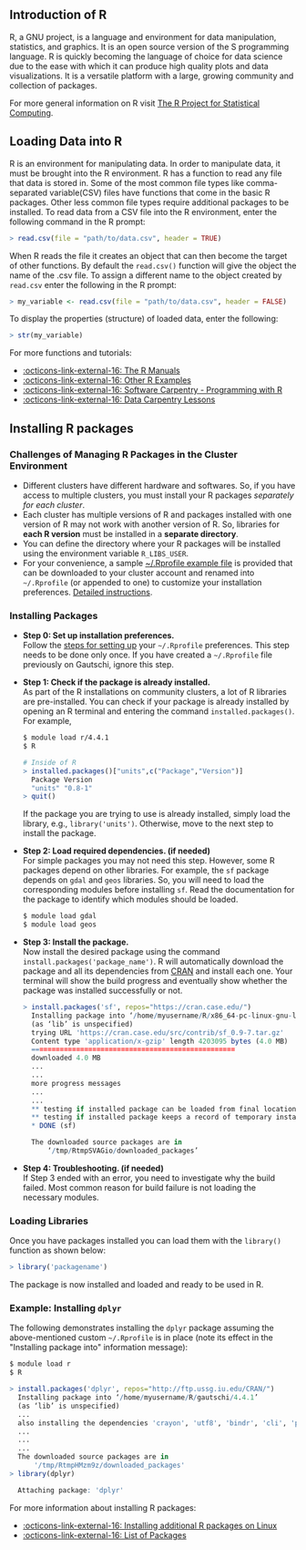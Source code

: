 ## Introduction of R

R, a GNU project, is a language and environment for data manipulation, statistics, and graphics. It is an open source version of the S programming language. R is quickly becoming the language of choice for data science due to the ease with which it can produce high quality plots and data visualizations. It is a versatile platform with a large, growing community and collection of packages.

For more general information on R visit [The R Project for Statistical Computing](https://www.r-project.org).

## Loading Data into R

R is an environment for manipulating data. In order to manipulate data, it must be brought into the R environment. R has a function to read any file that data is stored in. Some of the most common file types like comma-separated variable(CSV) files have functions that come in the basic R packages. Other less common file types require additional packages to be installed. To read data from a CSV file into the R environment, enter the following command in the R prompt:

```r
> read.csv(file = "path/to/data.csv", header = TRUE)
```


When R reads the file it creates an object that can then become the target of other functions. By default the `read.csv()` function will give the object the name of the .csv file. To assign a different name to the object created by `read.csv` enter the following in the R prompt:

```r
> my_variable <- read.csv(file = "path/to/data.csv", header = FALSE)
```

To display the properties (structure) of loaded data, enter the following:

```r
> str(my_variable)
```


For more functions and tutorials:

- [:octicons-link-external-16: The R Manuals](http://cran.r-project.org/manuals.html)
- [:octicons-link-external-16: Other R Examples](http://www.mayin.org/ajayshah/KB/R/index.html)
- [:octicons-link-external-16: Software Carpentry - Programming with R](https://swcarpentry.github.io/r-novice-inflammation/)
- [:octicons-link-external-16: Data Carpentry Lessons](http://www.datacarpentry.org/lessons/)

## Installing R packages

### Challenges of Managing R Packages in the Cluster Environment

- Different clusters have different hardware and softwares. So, if you have access to multiple clusters, you must install your R packages _separately for each cluster_.
- Each cluster has multiple versions of R and packages installed with one version of R may not work with another version of R. So, libraries for **each R version** must be installed in a **separate directory**.
- You can define the directory where your R packages will be installed using the environment variable `R_LIBS_USER`.
- For your convenience, a sample [~/.Rprofile example file](https://www.rcac.purdue.edu/files/knowledge/run/examples/apps/r/Rprofile_example) is provided that can be downloaded to your cluster account and renamed into `~/.Rprofile` (or appended to one) to customize your installation preferences. [Detailed instructions](https://www.rcac.purdue.edu/knowledge/gautschi/run/examples/apps/r/rprofile).

### Installing Packages

- **Step 0: Set up installation preferences.**  
    Follow the [steps for setting up](https://www.rcac.purdue.edu/knowledge/gautschi/run/examples/apps/r/rprofile) your `~/.Rprofile` preferences. This step needs to be done only once. If you have created a `~/.Rprofile` file previously on Gautschi, ignore this step.
    
- **Step 1: Check if the package is already installed.**  
    As part of the R installations on community clusters, a lot of R libraries are pre-installed. You can check if your package is already installed by opening an R terminal and entering the command `installed.packages()`. For example,
    
    ``` bash
    $ module load r/4.4.1
    $ R
    ```

    ```r
    # Inside of R
    > installed.packages()["units",c("Package","Version")]
      Package Version 
      "units" "0.8-1"
    > quit()
    ```

    If the package you are trying to use is already installed, simply load the library, e.g., `library('units')`. Otherwise, move to the next step to install the package.
    
- **Step 2: Load required dependencies. (if needed)**  
    For simple packages you may not need this step. However, some R packages depend on other libraries. For example, the `sf` package depends on `gdal` and `geos` libraries. So, you will need to load the corresponding modules before installing `sf`. Read the documentation for the package to identify which modules should be loaded.
    
    ```bash
    $ module load gdal
    $ module load geos
    ```

    
- **Step 3: Install the package.**  
    Now install the desired package using the command `install.packages('package_name')`. R will automatically download the package and all its dependencies from [CRAN](https://cran.r-project.org/mirrors.html) and install each one. Your terminal will show the build progress and eventually show whether the package was installed successfully or not.
    
    ```r
    > install.packages('sf', repos="https://cran.case.edu/")
      Installing package into ‘/home/myusername/R/x86_64-pc-linux-gnu-library/4.4.1’
      (as ‘lib’ is unspecified)
      trying URL 'https://cran.case.edu/src/contrib/sf_0.9-7.tar.gz'
      Content type 'application/x-gzip' length 4203095 bytes (4.0 MB)
      ==================================================
      downloaded 4.0 MB
      ...
      ...
      more progress messages
      ...
      ...
      ** testing if installed package can be loaded from final location
      ** testing if installed package keeps a record of temporary installation path
      * DONE (sf)

      The downloaded source packages are in
          ‘/tmp/RtmpSVAGio/downloaded_packages’
    ```

    
- **Step 4: Troubleshooting. (if needed)**  
    If Step 3 ended with an error, you need to investigate why the build failed. Most common reason for build failure is not loading the necessary modules.

### Loading Libraries

Once you have packages installed you can load them with the `library()` function as shown below:

```r
> library('packagename')
```

The package is now installed and loaded and ready to be used in R.

### Example: Installing `dplyr`

The following demonstrates installing the `dplyr` package assuming the above-mentioned custom `~/.Rprofile` is in place (note its effect in the "Installing package into" information message):

```bash
$ module load r
$ R
```


```r
> install.packages('dplyr', repos="http://ftp.ussg.iu.edu/CRAN/")
  Installing package into ‘/home/myusername/R/gautschi/4.4.1’
  (as ‘lib’ is unspecified)
  ...
  also installing the dependencies 'crayon', 'utf8', 'bindr', 'cli', 'pillar', 'assertthat', 'bindrcpp', 'glue', 'pkgconfig', 'rlang', 'Rcpp', 'tibble', 'BH', 'plogr'
  ...
  ...
  ...
  The downloaded source packages are in 
      '/tmp/RtmpHMzm9z/downloaded_packages'
> library(dplyr)

  Attaching package: 'dplyr'

```

For more information about installing R packages:

- [:octicons-link-external-16: Installing additional R packages on Linux](http://cran.r-project.org/doc/manuals/r-release/R-admin.html#Installing-packages)
- [:octicons-link-external-16: List of Packages](https://cran.r-project.org/web/packages/)
